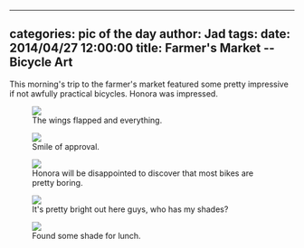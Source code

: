 
---
categories: pic of the day
author: Jad
tags: 
date: 2014/04/27 12:00:00
title: Farmer's Market -- Bicycle Art
---
This morning's trip to the farmer's market featured some pretty impressive if
not awfully practical bicycles.  Honora was impressed.

<figure>
<img src="/img/2014/04/27/img_20140427120528_medium.jpg" />
<figcaption>The wings flapped and everything.</figcaption>
</figure>

<figure>
<img src="/img/2014/04/27/img_20140427120650_medium.jpg" />
<figcaption>Smile of approval.</figcaption>
</figure>

<figure>
<img src="/img/2014/04/27/img_20140427120645_medium.jpg" />
<figcaption>Honora will be disappointed to discover that most bikes are pretty boring.</figcaption>
</figure>

<figure>
<img src="/img/2014/04/27/img_20140427121430_medium.jpg" />
<figcaption>It's pretty bright out here guys, who has my shades?</figcaption>
</figure>

<figure>
<img src="/img/2014/04/27/img_20140427124654_medium.jpg" />
<figcaption>Found some shade for lunch.</figcaption>
</figure>
